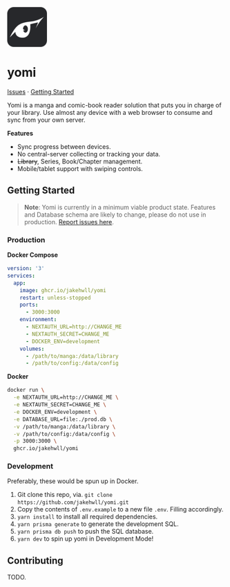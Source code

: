 <img src="public/favicon.svg" alt="logo" width="92" height="auto" />

# yomi

[Issues](https://github.com/jakehwll/yomi/issues)</a> · [Getting Started](#getting-started)

Yomi is a manga and comic-book reader solution that puts you in charge of your library. Use almost any device with a web browser to consume and sync from your own server.

**Features**

- Sync progress between devices.
- No central-server collecting or tracking your data.
- ~~Library~~, Series, Book/Chapter management.
- Mobile/tablet support with swiping controls.

## Getting Started

> **Note**:
> Yomi is currently in a minimum viable product state. Features and Database schema are likely to change, please do not use in production. [Report issues here](https://github.com/jakehwll/yomi/issues/new).

### Production

**Docker Compose**

```yaml
version: '3'
services:
  app:
    image: ghcr.io/jakehwll/yomi
    restart: unless-stopped
    ports:
      - 3000:3000
    environment:
      - NEXTAUTH_URL=http://CHANGE_ME
      - NEXTAUTH_SECRET=CHANGE_ME
      - DOCKER_ENV=development
    volumes:
      - /path/to/manga:/data/library
      - /path/to/config:/data/config
```

**Docker**

```sh
docker run \
  -e NEXTAUTH_URL=http://CHANGE_ME \
  -e NEXTAUTH_SECRET=CHANGE_ME \
  -e DOCKER_ENV=development \
  -e DATABASE_URL=file:./prod.db \
  -v /path/to/manga:/data/library \
  -v /path/to/config:/data/config \
  -p 3000:3000 \
  ghcr.io/jakehwll/yomi
```

### Development

Preferably, these would be spun up in Docker.

1. Git clone this repo, via. `git clone https://github.com/jakehwll/yomi.git`
2. Copy the contents of `.env.example` to a new file `.env`. Filling accordingly.
3. `yarn install` to install all required dependencies.
4. `yarn prisma generate` to generate the development SQL.
5. `yarn prisma db push` to push the SQL database.
6. `yarn dev` to spin up yomi in Development Mode!

## Contributing

TODO.
